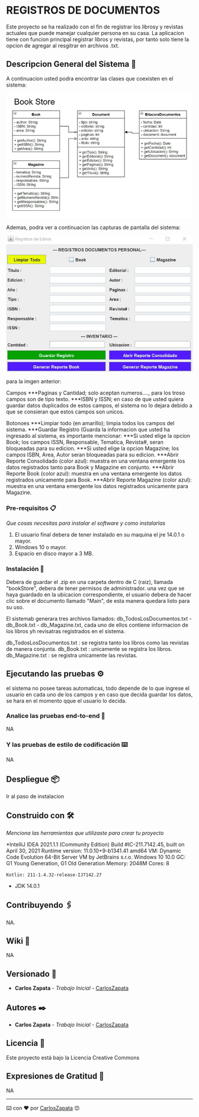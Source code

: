 # REGISTROS DE DOCUMENTOS

Este proyecto se ha realizado con el fin de registrar los librosy y revistas actuales que puede manejar  cualquier persona en su casa. La aplicacion tiene con funcion principal
registrar libros y revistas, por tanto solo tiene la opcion de agregar al resgitrar en archivos .txt.

## Descripcion General del Sistema 🚀

A continuacion usted podra encontrar las clases que coexisten en el sistema:

<img src="https://github.com/Darkritt0101/Proyecto/blob/main/img/Book%20Store.JPG" alt="Diagrama de clases"/>

Ademas, podra ver a continuacion las capturas de pantalla del sistema:

<img src="https://github.com/Darkritt0101/Proyecto/blob/main/img/Sistema.JPG" alt="Sistema"/>

para la imgen anterior:

Campos
***Paginas y Cantidad; solo aceptan numeros...., para los troso campos son de tipo texto.
***ISBN y ISSN; en caso de que usted quiera guardar datos duplicados de estos campos, el sistema no lo dejara debido a que se consieran que estos campos son unicos.

Botonoes
***Limpiar todo (en amarillo); limpia todos los campos del sistema.
***Guardar Registro (Guarda la informacion que usted ha ingresado al sistema, es importante mencionar:
    ***Si usted elige la opcion Book; los campos ISSN, Responsable, Tematica, Revista#, seran bloqueadas para su edicion.
    ***Si usted elige la opcion Magazine; los campos ISBN, Area, Autor seran bloqueadas para su edicion.
***Abrir Reporte Consolidado (color azul): muestra en una ventana emergente los datos registrados tanto para Book y Magazine en conjunto.
***Abrir Reporte Book (color azul): muestra en una ventana emergente los datos registrados unicamente para Book.
***Abrir Reporte Magazine (color azul): muestra en una ventana emergente los datos registrados unicamente para Magazine.

### Pre-requisitos 📋

_Que cosas necesitas para instalar el software y como instalarlas_
1. El usuario final debera de tener instalado en su maquina el jre 14.0.1 o mayor.
2. Windows 10 o mayor.
3. Espacio en disco mayor a 3 MB.

### Instalación 🔧

Debera de guardar el .zip en una carpeta dentro de C (raiz), llamada "bookStore", debera de tener permisos de administrador.
una vez que se haya guardado en la ubicacion correspondiente, el usuario debera de hacer clic sobre el documento llamado "Main", de esta manera
quedara listo para su uso.

El sistemab generara tres archivos llamados: db_TodosLosDocumentos.txt - db_Book.txt - db_Magazine.txt, cada uno de ellos contiene informacion de los libros
yh revisatras registrados en el sistema.

db_TodosLosDocumentos.txt :  se registra tanto los libros como las revistas de manera conjunta.
db_Book.txt :  unicamente se registra los libros.
db_Magazine.txt : se registra unicamente las revistas.

## Ejecutando las pruebas ⚙️

el sistema no posee tareas automaticas, todo depende de lo que ingrese el usuario en cada uno de los campos y en caso que decida guardar los datos, se hara en el momento
qque el usuario lo decida.

### Analice las pruebas end-to-end 🔩

NA

### Y las pruebas de estilo de codificación ⌨️

NA

## Despliegue 📦

Ir al paso de instalacion

## Construido con 🛠️

_Menciona las herramientas que utilizaste para crear tu proyecto_

*IntelliJ IDEA 2021.1.1 (Community Edition)
    Build #IC-211.7142.45, built on April 30, 2021
    Runtime version: 11.0.10+9-b1341.41 amd64
    VM: Dynamic Code Evolution 64-Bit Server VM by JetBrains s.r.o.
    Windows 10 10.0
    GC: G1 Young Generation, G1 Old Generation
    Memory: 2048M
    Cores: 8

    Kotlin: 211-1.4.32-release-IJ7142.27

* JDK 14.0.1

## Contribuyendo 🖇️

NA.

## Wiki 📖

NA

## Versionado 📌

* **Carlos Zapata** - *Trabajo Inicial* - [CarlosZapata](https://github.com/Darkritt0101)

## Autores ✒️

* **Carlos Zapata** - *Trabajo Inicial* - [CarlosZapata](https://github.com/Darkritt0101)

## Licencia 📄

Este proyecto está bajo la Licencia Creative Commons

## Expresiones de Gratitud 🎁

NA



---
⌨️ con ❤️ por [CarlosZapata](https://github.com/Darkritt0101) 😊
